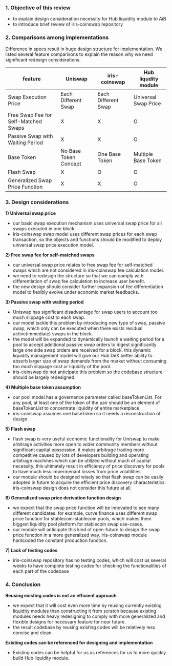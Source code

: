 ### 1. Objective of this review

- to explain design consideration necessity for Hub liquidity module to AiB
- to introduce brief review of iris-coinswap repository

### 2. Comparisons among implementations

Difference in specs result in huge design structure for implementation. We listed several feature comparisons to explain the reason why we need significant redesign considerations.

| feature                             | Uniswap               | iris-coinswap         | Hub liqudity module |
|-------------------------------------|-----------------------|-----------------------|---------------------|
|Swap Execution Price                 |Each Different Swap    |Each Different Swap    |Universal Swap Price |
|Free Swap Fee for Self-Matched Swaps |X                      |X                      |O                    |
|Passive Swap with Waiting Period     |X                      |X                      |O                    |
|Base Token                           |No Base Token Concept  |One Base Token         |Multiple Base Token  |
|Flash Swap                           |X                      |O                      |O                    |
|Generalized Swap Price Function      |X                      |X                      |O                    |

### 3. Design considerations

**1) Universal swap price**

- our basic swap execution mechanism uses universal swap price for all swaps executed in one block.
- iris-coinswap swap model uses different swap prices for each swap transaction, so the objects and functions should be modified to deploy universal swap price execution model.

**2) Free swap fee for self-matched swaps**

- our universal swap price relates to free swap fee for self-matched swaps which are not considered in iris-coinswap fee calculation model.
- we need to redesign the structure so that we can comply with differentiation of swap fee calculation to increase user benefit.
- the new design should consider further expansion of fee differentiation model to flexibly evolve under economic market feedbacks.

**3) Passive swap with waiting period**

- Uniswap has significant disadvantage for swap users to account too much slippage cost to each swap.
- our model tackle this problem by introducing new type of swap, passive swap, which only can be executed when there exists residual active(immediate) swaps in the block.
- the model will be expanded to dynamically launch a waiting period for a pool to accept additional passive swap orders to digest significantly large one side swap orders are received for a block. this dynamic liquidity management model will give our Hub DeX better ability to absorb larger size of swap demands from the market without consuming too much slippage cost or liquidity of the pool.
- iris-coinswap do not anticipate this problem so the codebase structure should be largely redesigned.

**4) Multiple base token assumption**

- our pool model has a governance parameter called baseTokenList. For any pool, at least one of the token of the pair should be an element of baseTokenList to concentrate liquidity of entire marketplace
- iris-coinswap assumes one baseToken so it needs a reconstruction of design

**5) Flash swap**

- flash swap is very useful economic functionality for Uniswap to make arbitrage activities more open to wider community members without significant capital possession. it makes arbitrage trading more competitive caused by lots of developers building and operating arbitrage machines which can be utilized without much of capital necessity. this ultimately result in efficiency of price discovery for pools to have much less impermenant losses from price volatilities.
- our module should be designed wisely so that flash swap can be easily adopted in future to acquire the efficient price discovery characteristics. iris-coinswap design does not consider this future at all.

**6) Generalized swap price derivation function design**

- we expect that the swap price function will be innovated to see many different candidates. for example, curve.finance uses different swap price function for stablecoin-stablecoin pools, which makes them biggest liquidity pool platform for stablecoin swap use-cases.
- our module will anticipate this kind of open-future to design the swap price function in a more generalized way. iris-coinswap module hardcoded the constant production function.

**7) Lack of testing codes**

- iris-coinswap repository has no testing codes, which will cost us several weeks to have complete testing codes for checking the functionalities of each part of the codebase

### 4. C**onclusion**

**Reusing existing codes is not an efficient approach** 

- we expect that it will cost even more time by reusing currently existing liquidity modules than constructing it from scratch because existing modules needs heavy redesigning to comply with more generalized and flexible designs for necessary feature for near future.
- the result codebase by reusing existing codes will be relatively less concise and clean.

**Existing codes can be referenced for designing and implementation**

- Existing codes can be helpful for us as references for us to more quickly build Hub liquidity module.
